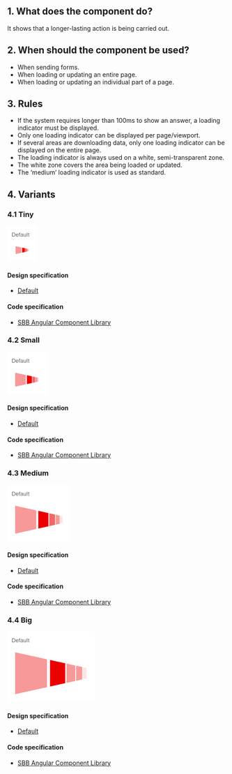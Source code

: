 ## 1. What does the component do?
It shows that a longer-lasting action is being carried out.

## 2. When should the component be used?
* When sending forms.
* When loading or updating an entire page.
* When loading or updating an individual part of a page.

## 3. Rules
* If the system requires longer than 100ms to show an answer, a loading indicator must be displayed.
* Only one loading indicator can be displayed per page/viewport.
* If several areas are downloading data, only one loading indicator can be displayed on the entire page.
* The loading indicator is always used on a white, semi-transparent zone.
* The white zone covers the area being loaded or updated.
* The ‘medium’ loading indicator is used as standard.

## 4. Variants
### 4.1 Tiny
![Image of the tiny loading indicator component](https://raw.githubusercontent.com/sbb-design-systems/design-system-website-documentation/master/documentation/components/loadingindicator/images/loadingindicator_tiny.png 'class: image')

#### Design specification
* [Default](https://www.sketch.com/s/80f12b3b-58e5-4b4c-98cd-c553bae18db0/a/ozDKZx#Inspector)

#### Code specification
* [SBB Angular Component Library](https://sbb-angular.app.sbb.ch/latest/content/loading)

### 4.2 Small
![Image of the small loading indicator component](https://raw.githubusercontent.com/sbb-design-systems/design-system-website-documentation/master/documentation/components/loadingindicator/images/loadingindicator_small.png 'class: image')

#### Design specification
* [Default](https://www.sketch.com/s/80f12b3b-58e5-4b4c-98cd-c553bae18db0/a/Rvo8Ex#Inspector)

#### Code specification
* [SBB Angular Component Library](https://sbb-angular.app.sbb.ch/latest/content/loading)

### 4.3 Medium 
![Image of the medium loading indicator component](https://raw.githubusercontent.com/sbb-design-systems/design-system-website-documentation/master/documentation/components/loadingindicator/images/loadingindicator_medium.png 'class: image')

#### Design specification
* [Default](https://www.sketch.com/s/80f12b3b-58e5-4b4c-98cd-c553bae18db0/a/1JPWrn#Inspector)

#### Code specification
* [SBB Angular Component Library](https://sbb-angular.app.sbb.ch/latest/content/loading)

### 4.4 Big
![Image of the big loading indicator component](https://raw.githubusercontent.com/sbb-design-systems/design-system-website-documentation/master/documentation/components/loadingindicator/images/loadingindicator_big.png 'class: image')

#### Design specification
* [Default](https://www.sketch.com/s/80f12b3b-58e5-4b4c-98cd-c553bae18db0/a/pZKwJG#Inspector)

#### Code specification
* [SBB Angular Component Library](https://sbb-angular.app.sbb.ch/latest/content/loading)